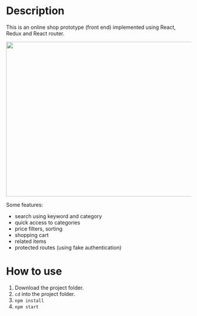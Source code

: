 # Description

This is an online shop prototype (front end) implemented using React, Redux and React router.

<img src="https://raw.githubusercontent.com/giorgi-m/online-shop/master/src/Images/scrn.gif" width="820" height="420">
 

Some features:
- search using keyword and category
- quick access to categories
- price filters, sorting
- shopping cart
- related items
- protected routes (using fake authentication)

# How to use

1. Download the project folder.
2. ```cd``` into the project folder.
3. ```npm install```
4. ```npm start```

